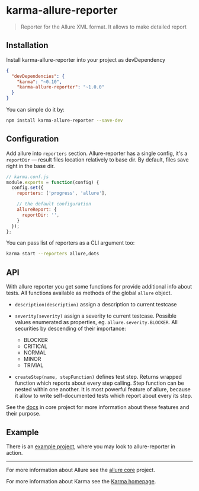 # karma-allure-reporter

> Reporter for the Allure XML format. It allows to make detailed report

## Installation

Install karma-allure-reporter into your project as devDependency
```json
{
  "devDependencies": {
    "karma": "~0.10",
    "karma-allure-reporter": "~1.0.0"
  }
}
```

You can simple do it by:
```bash
npm install karma-allure-reporter --save-dev
```

## Configuration

Add allure into `reporters` section.
Allure-reporter has a single config, it's a `reportDir` &mdash; result files location relatively to base dir. By default,
files save right in the base dir.

```js
// karma.conf.js
module.exports = function(config) {
  config.set({
    reporters: ['progress', 'allure'],

    // the default configuration
    allureReport: {
      reportDir: '',
    }
  });
};
```

You can pass list of reporters as a CLI argument too:
```bash
karma start --reporters allure,dots
```

## API

With allure reporter you get some functions for provide additional info about tests. All functions available as methods
of the global `allure` object.

* `description(description)` assign a description to current testcase
* `severity(severity)` assign a severity to current testcase. Possible values enumerated as properties,
eg. `allure.severity.BLOCKER`. All securities by descending of their importance:
    * BLOCKER
    * CRITICAL
    * NORMAL
    * MINOR
    * TRIVIAL

* `createStep(name, stepFunction)` defines test step. Returns wrapped function which reports
about every step calling. Step function can be nested within one another. It is most powerful feature of allure, because
it allow to write self-documented tests which report about every its step.

See the [docs] in core project for more information about these features and their purpose.

## Example

There is an [example project], where you may look to allure-reporter in action.

----

For more information about Allure see the [allure core] project.

For more information about Karma see the [Karma homepage].


[Karma homepage]: http://karma-runner.github.com


[allure core]: https://github.com/allure-framework/allure
[example project]: https://github.com/allure-framework/allure-karma-example
[docs]: https://github.com/allure-framework/allure/blob/master/docs/dictionary.md